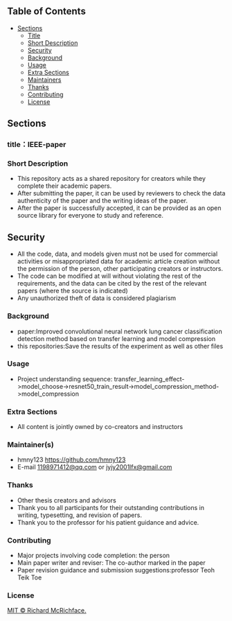 
## Table of Contents
- [Sections](#sections)
  - [Title](#title)
  - [Short Description](#short-description)
  - [Security](#security)
  - [Background](#background)
  - [Usage](#usage)
  - [Extra Sections](#extra-sections)
  - [Maintainers](#maintainers)
  - [Thanks](#thanks)
  - [Contributing](#contributing)
  - [License](#license)

## Sections

### title：IEEE-paper

### Short Description
- This repository acts as a shared repository for creators while they complete their academic papers. 
- After submitting the paper, it can be used by reviewers to check the data authenticity of the paper and the writing ideas of the paper. 
- After the paper is successfully accepted, it can be provided as an open source library for everyone to study and reference.

## Security
- All the code, data, and models given must not be used for commercial activities or misappropriated data for academic article creation without the permission of the person, other participating creators or instructors.
- The code can be modified at will without violating the rest of the requirements, and the data can be cited by the rest of the relevant papers (where the source is indicated)
- Any unauthorized theft of data is considered plagiarism

### Background
- paper:Improved convolutional neural network lung cancer classification detection method based on transfer learning and model compression 
- this repositories:Save the results of the experiment as well as other files

### Usage
- Project understanding sequence: transfer_learning_effect->model_choose->resnet50_train_result->model_compression_method->model_compression

### Extra Sections
- All content is jointly owned by co-creators and instructors

### Maintainer(s)
- hmny123 https://github.com/hmny123
- E-mail 1198971412@qq.com or jyjy2001lfx@gmail.com

### Thanks
- Other thesis creators and advisors
- Thank you to all participants for their outstanding contributions in writing, typesetting, and revision of papers. 
- Thank you to the professor for his patient guidance and advice.

### Contributing
- Major projects involving code completion: the person
- Main paper writer and reviser: The co-author marked in the paper
- Paper revision guidance and submission suggestions:professor Teoh Teik Toe

### License
[MIT © Richard McRichface.](../LICENSE)
